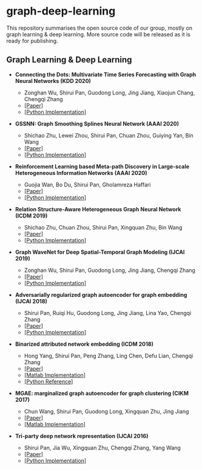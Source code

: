 # graph-deep-learning
This repository summarises the open source code of our group, mostly on graph learning & deep learning. More source code will be released as it is ready for publishing.

## Graph Learning & Deep Learning

- **Connecting the Dots: Multivariate Time Series Forecasting with Graph Neural Networks (KDD 2020)**
  - Zonghan Wu, Shirui Pan, Guodong Long, Jing Jiang, Xiaojun Chang, Chengqi Zhang
  - [[Paper]](https://shiruipan.github.io/publication/kdd-2020-wu/)
  - [[Python Implementation]](https://github.com/nnzhan/MTGNN)

- **GSSNN: Graph Smoothing Splines Neural Network (AAAI 2020)**
  - Shichao Zhu, Lewei Zhou, Shirui Pan, Chuan Zhou, Guiying Yan, Bin Wang 
  - [[Paper]](https://shiruipan.github.io/publication/aaai-2020-zhu)
  - [[Python Implementation]](https://github.com/CheriseZhu/GSSNN)
  
  
- **Reinforcement Learning based Meta-path Discovery in Large-scale Heterogeneous Information Networks (AAAI 2020)**
  - Guojia Wan, Bo Du, Shirui Pan, Gholamreza Haffari
  - [[Paper]](https://shiruipan.github.io/publication/aaai-2020-wan/)
  - [[Python Implementation]](https://github.com/mxz12119/MPDRL)
  

- **Relation Structure-Aware Heterogeneous Graph Neural Network (ICDM 2019)**
  - Shichao Zhu, Chuan Zhou, Shirui Pan, Xingquan Zhu, Bin Wang
  - [[Paper]](https://shiruipan.github.io/publication/icdm-19-zhu/)
  - [[Python Implementation]](https://github.com/CheriseZhu/RSHN)
  
  
- **Graph WaveNet for Deep Spatial-Temporal Graph Modeling (IJCAI 2019)**
  - Zonghan Wu, Shirui Pan, Guodong Long, Jing Jiang, Chengqi Zhang
  - [[Paper]](https://shiruipan.github.io/publication/ijcai-2019-wu/)
  - [[Python Implementation]](https://github.com/nnzhan/Graph-WaveNet)  
  
  
- **Adversarially regularized graph autoencoder for graph embedding (IJCAI 2018)**
  - Shirui Pan, Ruiqi Hu, Guodong Long, Jing Jiang, Lina Yao, Chengqi Zhang
  - [[Paper]](https://shiruipan.github.io/publication/pan-adversarially-2018/)
  - [[Python Implementation]](https://github.com/Ruiqi-Hu/ARGA) 
  
- **Binarized attributed network embedding (ICDM 2018)**
  - Hong Yang, Shirui Pan, Peng Zhang, Ling Chen, Defu Lian, Chengqi Zhang
  - [[Paper]](https://shiruipan.github.io/publication/yang-binarized-2018/)
  - [[Matlab Implementation]](https://github.com/shiruipan/BANE) 
  - [[Python Reference]](https://github.com/benedekrozemberczki/BANE) 

- **MGAE: marginalized graph autoencoder for graph clustering (CIKM 2017)**
  - Chun Wang, Shirui Pan, Guodong Long, Xingquan Zhu, Jing Jiang
  - [[Paper]](https://shiruipan.github.io/publication/wang-mgae-2017/)
  - [[Matlab Implementation]](https://github.com/FakeTibbers/MGAE) 

- **Tri-party deep network representation (IJCAI 2016)**
  - Shirui Pan, Jia Wu, Xingquan Zhu, Chengqi Zhang, Yang Wang
  - [[Paper]](https://shiruipan.github.io/publication/pan-tri-party-2016/)
  - [[Python Implementation]](https://github.com/shiruipan/TriDNR) 

  
  
  
  
  
  
  

  
  

